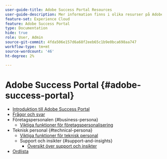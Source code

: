 ```yaml
---
user-guide-title: Adobe Success Portal Resources
user-guide-description: Mer information finns i olika resurser på Adobe Success Portal.
feature-set: Experience Cloud
feature: Adobe Success Portal
type: Documentation
hide: true
role: User, Admin
source-git-commit: 4fda506e157d6a68f2eeb65c1b9e0bca698aa747
workflow-type: tm+mt
source-wordcount: '46'
ht-degree: 2%

---
```



# Adobe Success Portal {#adobe-success-portal}

- [Introduktion till Adobe Success Portal](/help/adobe-success-portal/adobe-success-portal-introduction.md)
- [Frågor och svar](/help/adobe-success-portal/adobe-success-portal-customer-faq.md)
- Företagspersonalen {#business-persona}
   - [Viktiga funktioner för företagspersonalisering](/help/adobe-success-portal/business-persona/key-functionalities-for-business-persona.md)
- Teknisk personal {#technical-persona}
   - [Viktiga funktioner för teknisk personal](/help/adobe-success-portal/technical-persona/key-functionalities-for-technical-persona.md)
   - Support och insikter {#support-and-insights}
      - [Översikt över support och insikter](/help/adobe-success-portal/technical-persona/support-and-insights/support-and-insights-overview.md)
- [Ordlista](/help/adobe-success-portal/glossary.md)
